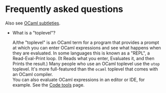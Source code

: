 # Frequently asked questions

Also see [OCaml subtleties](subtleties.md).

* What is a "toplevel"?

  A/the "toplevel" is an OCaml term for a program that provides a prompt
  at which you can enter OCaml expressions and see what happens when they
  are evaluated.  In some languages this is known as a "REPL", a
  Read-Eval-Print loop. (It Reads what you enter, Evaluates it, and
  then Prints the result.)  Many people who use an OCaml toplevel use the
  `utop` toplevel.  It's more full-featured than the `ocaml` toplevel that
  comes with an OCaml compiler.  
  You can also evaluate OCaml expressions in an editor or IDE, for example.
  See the 
  [Code tools](https://github.com/OCamlverse/ocamlverse.github.io/blob/master/content/code_tools.md)
  page.
